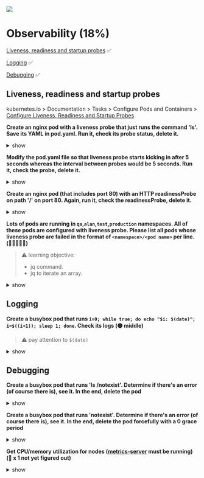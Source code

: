 ![](https://gaforgithub.azurewebsites.net/api?repo=CKAD-exercises/observability&empty)

# Observability (18%)

[Liveness, readiness and startup probes](#Liveness-readiness-and-startup-probes) ✅

[Logging](#Logging) ✅

[Debugging](#Debugging) ✅

## Liveness, readiness and startup probes

kubernetes.io > Documentation > Tasks > Configure Pods and Containers > [Configure Liveness, Readiness and Startup Probes](https://kubernetes.io/docs/tasks/configure-pod-container/configure-liveness-readiness-startup-probes/)

**Create an nginx pod with a liveness probe that just runs the command 'ls'. Save its YAML in pod.yaml. Run it, check its probe status, delete it.**

<details><summary>show</summary>
<p>

```bash
kubectl run nginx --image=nginx --restart=Never --dry-run=client -o yaml > pod.yaml
vi pod.yaml
```

```YAML
apiVersion: v1
kind: Pod
metadata:
  creationTimestamp: null
  labels:
    run: nginx
  name: nginx
spec:
  containers:
  - image: nginx
    imagePullPolicy: IfNotPresent
    name: nginx
    resources: {}
    livenessProbe: # our probe
      exec: # add this line
        command: # command definition
        - ls # ls command
  dnsPolicy: ClusterFirst
  restartPolicy: Never
status: {}
```

```bash
kubectl create -f pod.yaml
kubectl describe pod nginx | grep -i liveness # run this to see that liveness probe works
kubectl delete -f pod.yaml
```

</p>
</details>

**Modify the pod.yaml file so that liveness probe starts kicking in after 5 seconds whereas the interval between probes would be 5 seconds. Run it, check the probe, delete it.**

<details><summary>show</summary>
<p>

```bash
kubectl explain pod.spec.containers.livenessProbe # get the exact names
```

```YAML
apiVersion: v1
kind: Pod
metadata:
  creationTimestamp: null
  labels:
    run: nginx
  name: nginx
spec:
  containers:
  - image: nginx
    imagePullPolicy: IfNotPresent
    name: nginx
    resources: {}
    livenessProbe:
      initialDelaySeconds: 5 # add this line
      periodSeconds: 5 # add this line as well
      exec:
        command:
        - ls
  dnsPolicy: ClusterFirst
  restartPolicy: Never
status: {}
```

```bash
kubectl create -f pod.yaml
kubectl describe po nginx | grep -i liveness
kubectl delete -f pod.yaml
```

</p>
</details>

**Create an nginx pod (that includes port 80) with an HTTP readinessProbe on path '/' on port 80. Again, run it, check the readinessProbe, delete it.**

<details><summary>show</summary>
<p>

```bash
kubectl run nginx --image=nginx --dry-run=client -o yaml --restart=Never --port=80 > pod.yaml
vi pod.yaml
```

```YAML
apiVersion: v1
kind: Pod
metadata:
  creationTimestamp: null
  labels:
    run: nginx
  name: nginx
spec:
  containers:
  - image: nginx
    imagePullPolicy: IfNotPresent
    name: nginx
    resources: {}
    ports:
      - containerPort: 80 # Note: Readiness probes runs on the container during its whole lifecycle. Since nginx exposes 80, containerPort: 80 is not required for readiness to work.
    readinessProbe: # declare the readiness probe
      httpGet: # add this line
        path: / #
        port: 80 #
  dnsPolicy: ClusterFirst
  restartPolicy: Never
status: {}
```

```bash
kubectl create -f pod.yaml
kubectl describe pod nginx | grep -i readiness # to see the pod readiness details
kubectl delete -f pod.yaml
```

</p>
</details>

**Lots of pods are running in `qa`,`alan`,`test`,`production` namespaces. All of these pods are configured with liveness probe. Please list all pods whose liveness probe are failed in the format of `<namespace>/<pod name>` per line. (🔴🔴🔴🔴🔴)**

> ⚠ learning objective:
>
> - jq command.
> - jq to iterate an array.

<details><summary>show</summary>
<p>

A typical liveness probe failure event

```
LAST SEEN   TYPE      REASON      OBJECT              MESSAGE
22m         Warning   Unhealthy   pod/liveness-exec   Liveness probe failed: cat: can't open '/tmp/healthy': No such file or directory
```

collect failed pods namespace by namespace

```sh
kubectl get events -o json | jq -r '.items[] | select(.message | contains("failed liveness probe")).involvedObject | .namespace + "/" + .name'
```

</p>
</details>

## Logging

**Create a busybox pod that runs `i=0; while true; do echo "$i: $(date)"; i=$((i+1)); sleep 1; done`. Check its logs (🟡 middle)**

> ⚠ pay attention to `$(date)`

<details><summary>show</summary>
<p>

```bash
kubectl run busybox --image=busybox --restart=Never -- /bin/sh -c 'i=0; while true; do echo "$i: $(date)"; i=$((i+1)); sleep 1; done'
kubectl logs busybox -f # follow the logs
```

</p>
</details>

## Debugging

**Create a busybox pod that runs 'ls /notexist'. Determine if there's an error (of course there is), see it. In the end, delete the pod**

<details><summary>show</summary>
<p>

```bash
kubectl run busybox --restart=Never --image=busybox -- /bin/sh -c 'ls /notexist'
# show that there's an error
kubectl logs busybox
kubectl describe po busybox
kubectl delete po busybox
```

</p>
</details>

**Create a busybox pod that runs 'notexist'. Determine if there's an error (of course there is), see it. In the end, delete the pod forcefully with a 0 grace period**

<details><summary>show</summary>
<p>

```bash
kubectl run busybox --restart=Never --image=busybox -- notexist
kubectl logs busybox # will bring nothing! container never started
kubectl describe po busybox # in the events section, you'll see the error
# also...
kubectl get events | grep -i error # you'll see the error here as well
kubectl delete po busybox --force --grace-period=0
```

</p>
</details>

**Get CPU/memory utilization for nodes ([metrics-server](https://github.com/kubernetes-incubator/metrics-server) must be running) (🔴 x 1 not yet figured out)**

<details><summary>show</summary>
<p>

```bash
kubectl top nodes
```

</p>
</details>
